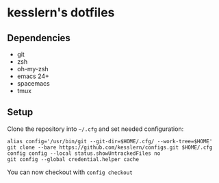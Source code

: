 # kesslern's dotfiles

## Dependencies

+ git
+ zsh
+ oh-my-zsh
+ emacs 24+
+ spacemacs
+ tmux

## Setup

Clone the repository into `~/.cfg` and set needed configuration:
```
alias config='/usr/bin/git --git-dir=$HOME/.cfg/ --work-tree=$HOME'
git clone --bare https://github.com/kesslern/configs.git $HOME/.cfg
config config --local status.showUntrackedFiles no
git config --global credential.helper cache
```

You can now checkout with `config checkout`
